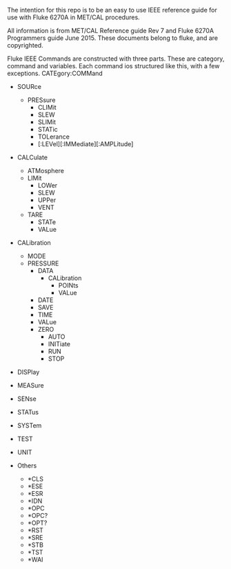 The intention for this repo is to be an easy to use IEEE reference guide for use with Fluke 6270A in MET/CAL procedures.

All information is from MET/CAL Reference guide Rev 7 and Fluke 6270A Programmers guide June 2015. These documents belong to fluke, and are copyrighted.

Fluke IEEE Commands are constructed with three parts. These are category, command and variables. 
Each command ios structured like this, with a few exceptions. 
CATEgory:COMMand <variables>

- SOURce
  - PRESsure
    - CLIMit
    - SLEW
    - SLIMit
    - STATic
    - TOLerance
    - [:LEVel][:IMMediate][:AMPLitude]
- CALCulate
  - ATMosphere
  - LIMit
    - LOWer
    - SLEW
    - UPPer
    - VENT
  - TARE
    - STATe
    - VALue
- CALibration
  - MODE
  - PRESSURE
    - DATA
      - CALibration
        - POINts
        - VALue
    - DATE
    - SAVE
    - TIME
    - VALue
    - ZERO
      - AUTO
      - INITiate
      - RUN
      - STOP
- DISPlay
- MEASure
- SENse
- STATus
- SYSTem
- TEST
- UNIT 

- Others
  - *CLS
  - *ESE
  - *ESR
  - *IDN
  - *OPC
  - *OPC?
  - *OPT?
  - *RST
  - *SRE
  - *STB
  - *TST
  - *WAI
